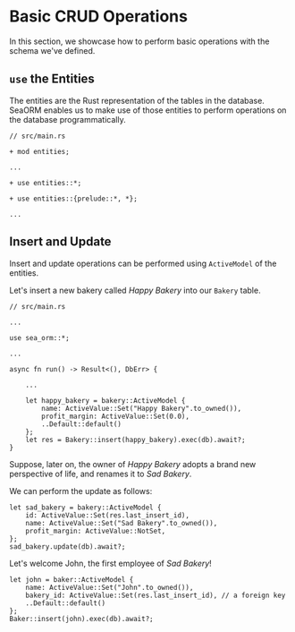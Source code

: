# Basic CRUD Operations

In this section, we showcase how to perform basic operations with the schema we've defined.

## `use` the Entities

The entities are the Rust representation of the tables in the database. SeaORM enables us to make use of those entities to perform operations on the database programmatically.

```rust, no_run
// src/main.rs

+ mod entities;

...

+ use entities::*;

+ use entities::{prelude::*, *};

...
```

## Insert and Update

Insert and update operations can be performed using `ActiveModel` of the entities.

Let's insert a new bakery called *Happy Bakery* into our `Bakery` table.

```rust, no_run
// src/main.rs

...

use sea_orm::*;

...

async fn run() -> Result<(), DbErr> {
    
    ...

    let happy_bakery = bakery::ActiveModel {
        name: ActiveValue::Set("Happy Bakery".to_owned()),
        profit_margin: ActiveValue::Set(0.0),
        ..Default::default()
    };
    let res = Bakery::insert(happy_bakery).exec(db).await?;
}
```

Suppose, later on, the owner of *Happy Bakery* adopts a brand new perspective of life, and renames it to *Sad Bakery*.

We can perform the update as follows:

```rust, no_run
let sad_bakery = bakery::ActiveModel {
    id: ActiveValue::Set(res.last_insert_id),
    name: ActiveValue::Set("Sad Bakery".to_owned()),
    profit_margin: ActiveValue::NotSet,
};
sad_bakery.update(db).await?;
```

Let's welcome John, the first employee of *Sad Bakery*!

```rust, no_run
let john = baker::ActiveModel {
    name: ActiveValue::Set("John".to_owned()),
    bakery_id: ActiveValue::Set(res.last_insert_id), // a foreign key
    ..Default::default()
};
Baker::insert(john).exec(db).await?;
```


